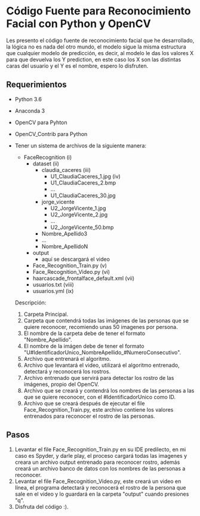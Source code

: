 # Código Fuente para Reconocimiento Facial con Python y OpenCV

Les presento el código fuente de reconocimiento facial que he desarrollado, la lógica no es nada del otro mundo, el modelo sigue la misma estructura que cualquier modelo de predicción, es decir, al modelo le das los valores X para que devuelva los Y prediction, en este caso los X son las distintas caras del usuario y el Y es el nombre, espero lo disfruten.

## Requerimientos

- Python 3.6
- Anaconda 3
- OpenCV para Pyhton
- OpenCV_Contrib para Python
- Tener un sistema de archivos de la siguiente manera:

    - FaceRecognition (i)
        - dataset (ii)
            - claudia_caceres (iii)
                - U1_ClaudiaCaceres_1.jpg (iv)
                - U1_ClaudiaCaceres_2.bmp
                - ...
                - U1_ClaudiaCaceres_30.jpg
            - jorge_vicente
                - U2_JorgeVicente_1.jpg
                - U2_JorgeVicente_2.jpg
                - ...
                - U2_JorgeVicente_50.bmp
            - Nombre_Apellido3
            - ...
            - Nombre_ApellidoN
        - output
            - aquí se descargará el video
        - Face_Recognition_Train.py (v)
        - Face_Recognition_Video.py (vi)
        - haarcascade_frontalface_default.xml  (vii)
        - usuarios.txt (viii)
        - usuarios.yml (ix)
      
    Descripción:
    1) Carpeta Principal.
    2) Carpeta que contendrá todas las imágenes de las personas que se quiere reconocer, recomiendo unas 50 imagenes por persona.
    3) El nombre de la carpeta debe de tener el formato "Nombre_Apellido".
    4) El nombre de la imágen debe de tener el formato "U#IdentificadorUnico_NombreApellido_#NumeroConsecutivo".
    5) Archivo que entrenará el algoritmo.
    6) Archivo que levantará el video, utilizará el algoritmo entrenado, detectará y reconocerá los rostros.
    7) Archivo entrenado que servirá para detectar los rostro de las imágenes, propio del OpenCV.
    8) Archivo que se creará y contendrá los nombres de las personas a las que se quiere reconocer, con el #IdentificadorUnico como ID.
    9) Archivo que se creará después de ejecutar el file Face_Recognition_Train.py, este archivo contiene los valores entrenados para reconocer el rostro de las personas.
      
## Pasos

 1) Levantar el file Face_Recognition_Train.py en su IDE predilecto, en mi caso es Spyder, y darle play, el proceso cargará todas las imagenes y creara un archivo output entrenado para reconocer rostro, además creará un archivo banco de datos con los nombres de las personas a reconocer.
 2) Levantar el file Face_Recognition_Video.py, este creará un video en línea, el programa detectará y reconocerá el rostro de la persona que sale en el video y lo guardará en la carpeta "output" cuando presiones "q".
 3) Disfruta del código :).
